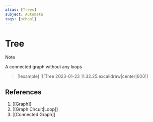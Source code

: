 ```yaml
---
alias: [Trees]
subject: Automata
tags: [school]
---
```

# Tree

>[!note]
> A connected graph without any loops

> [!example]
> ![[Tree 2023-01-23 11.32.25.excalidraw|center|600]]

## References
1. [[Graph]]
2. [[Graph Circuit|Loop]]
3. [[Connected Graph]]